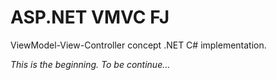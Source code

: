 ASP.NET VMVC FJ
====

ViewModel-View-Controller concept .NET C# implementation.

*This is the beginning. To be continue...*
